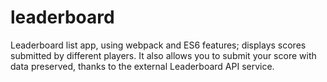# leaderboard
Leaderboard list app, using webpack and ES6 features; displays scores submitted by different players. It also allows you to submit your score with data preserved, thanks to the external Leaderboard API service.

